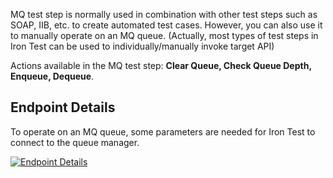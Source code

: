 MQ test step is normally used in combination with other test steps such as SOAP, IIB, etc. to create automated test cases. However, you can also use it to manually operate on an MQ queue. (Actually, most types of test steps in Iron Test can be used to individually/manually invoke target API)

Actions available in the MQ test step: **Clear Queue, Check Queue Depth, Enqueue, Dequeue**.

## Endpoint Details
To operate on an MQ queue, some parameters are needed for Iron Test to connect to the queue manager.

[![Endpoint Details](https://github.com/zheng-wang/irontest/blob/master/screenshots/mq/endpoint-details.png)](https://github.com/zheng-wang/irontest/blob/master/screenshots/mq/endpoint-details.png)
